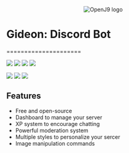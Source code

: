 <p align="center">
<img src="https://avatars3.githubusercontent.com/u/53366873?s=400&u=396123f809f248d1f53a2c9d19fc0c5d53dedda5&v=4" alt="OpenJ9 logo" align="middle" />
<p>

# Gideon: Discord Bot
=====================

[<img src="https://img.shields.io/github/issues/shackdevs/Gideon?style=flat-square">](https://github.com/shackdevs/Gideon/issues) <img src="https://img.shields.io/github/forks/shackdevs/Gideon?style=flat-square"> <img src="	https://img.shields.io/github/stars/shackdevs/Gideon?style=flat-square"> [<img src="https://img.shields.io/github/license/shackdevs/Gideon?style=flat-square">](https://github.com/shackdevs/Gideon/blob/master/LICENSE)

[<img src="https://img.shields.io/badge/Gideon-GitHub-blue?style=flat-square">](https://github.com/shackdevs/Gideon) [<img src="https://img.shields.io/badge/Gideon-Website-blue?style=flat-square">](https://gideonbot.xyz/) [<img src="https://discordapp.com/api/guilds/460046517387001856/widget.png">](https://discord.gg/)

## Features

- Free and open-source
- Dashboard to manage your server
- XP system to encourage chatting
- Powerful moderation system
- Multiple styles to personalize your sercer
- Image manipulation commands

